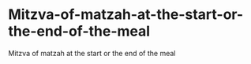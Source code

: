 # Mitzva-of-matzah-at-the-start-or-the-end-of-the-meal
Mitzva of matzah at the start or the end of the meal
